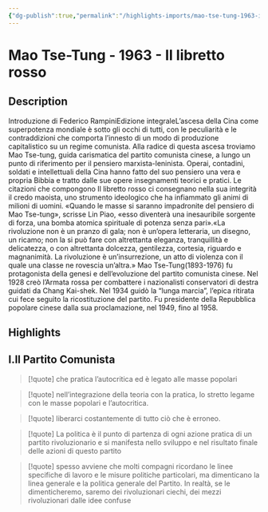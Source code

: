 ```yaml
---
{"dg-publish":true,"permalink":"/highlights-imports/mao-tse-tung-1963-il-libretto-rosso/","title":"Mao Tse-Tung - 1963 - Il libretto rosso"}
---
```



# Mao Tse-Tung - 1963 - Il libretto rosso

## Description

<p class="description">Introduzione di Federico RampiniEdizione integraleL’ascesa della Cina come superpotenza mondiale è sotto gli occhi di tutti, con le peculiarità e le contraddizioni che comporta l’innesto di un modo di produzione capitalistico su un regime comunista. Alla radice di questa ascesa troviamo Mao Tse-tung, guida carismatica del partito comunista cinese, a lungo un punto di riferimento per il pensiero marxista-leninista. Operai, contadini, soldati e intellettuali della Cina hanno fatto del suo pensiero una vera e propria Bibbia e tratto dalle sue opere insegnamenti teorici e pratici. Le citazioni che compongono Il libretto rosso ci consegnano nella sua integrità il credo maoista, uno strumento ideologico che ha infiammato gli animi di milioni di uomini. «Quando le masse si saranno impadronite del pensiero di Mao Tse-tung», scrisse Lin Piao, «esso diventerà una inesauribile sorgente di forza, una bomba atomica spirituale di potenza senza pari».«La rivoluzione non è un pranzo di gala; non è un’opera letteraria, un disegno, un ricamo; non la si può fare con altrettanta eleganza, tranquillità e delicatezza, o con altrettanta dolcezza, gentilezza, cortesia, riguardo e magnanimità. La rivoluzione è un’insurrezione, un atto di violenza con il quale una classe ne rovescia un’altra.» Mao Tse-Tung(1893-1976) fu protagonista della genesi e dell’evoluzione del partito comunista cinese. Nel 1928 creò l’Armata rossa per combattere i nazionalisti conservatori di destra guidati da Chang Kai-shek. Nel 1934 guidò la “lunga marcia”, l’epica ritirata cui fece seguito la ricostituzione del partito. Fu presidente della Repubblica popolare cinese dalla sua proclamazione, nel 1949, fino al 1958.</p>

## Highlights

## I.Il Partito Comunista







> [!quote]
> che pratica l’autocritica ed è legato alle masse popolari
> 











> [!quote]
> nell’integrazione della teoria con la pratica, lo stretto legame con le masse popolari e l’autocritica.
> 











> [!quote]
> liberarci costantemente di tutto ciò che è erroneo.
> 











> [!quote]
> La politica è il punto di partenza di ogni azione pratica di un partito rivoluzionario e si manifesta nello sviluppo e nel risultato finale delle azioni di questo partito
> 











> [!quote]
> spesso avviene che molti compagni ricordano le linee specifiche di lavoro e le misure politiche particolari, ma dimenticano la linea generale e la politica generale del Partito. In realtà, se le dimenticheremo, saremo dei rivoluzionari ciechi, dei mezzi rivoluzionari dalle idee confuse
> 




